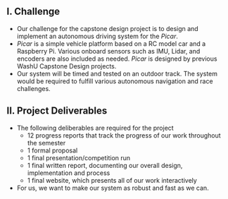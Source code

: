 
## I. Challenge

- Our challenge for the capstone design project is to design and implement an autonomous driving system for the _Picar_. 
- _Picar_ is a simple vehicle platform based on a RC model car and a Raspberry Pi. Various onboard sensors such as IMU, Lidar, and encoders are also included as needed. _Picar_ is designed by previous WashU Capstone Design projects.
- Our system will be timed and tested on an outdoor track. The system would be required to fulfill various autonomous navigation and race challenges.

## II. Project Deliverables

- The following deliberables are required for the project
	- 12 progress reports that track the progress of our work throughout the semester
	- 1 formal proposal 
	- 1 final presentation/competition run
	- 1 final written report, documenting our overall design, implementation and process
	- 1 final website, which presents all of our work interactively
- For us, we want to make our system as robust and fast as we can.


